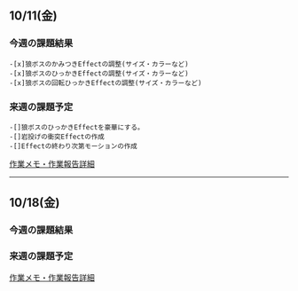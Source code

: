 ## 10/11(金)

### 今週の課題結果

    -[x]狼ボスのかみつきEffectの調整(サイズ・カラーなど)
    -[x]狼ボスのひっかきEffectの調整(サイズ・カラーなど)
    -[x]狼ボスの回転ひっかきEffectの調整(サイズ・カラーなど)

    
### 来週の課題予定

    -[]狼ボスのひっかきEffectを豪華にする。
    -[]岩投げの衝突Effectの作成
    -[]Effectの終わり次第モーションの作成

[作業メモ・作業報告詳細](10_11.md)

---
## 10/18(金)

### 今週の課題結果

### 来週の課題予定

[作業メモ・作業報告詳細](10_18.md)